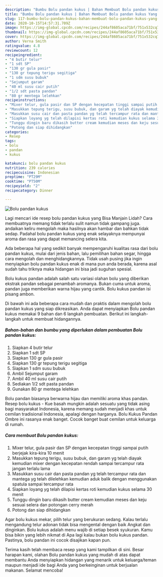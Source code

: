```yaml
---
description: "Bumbu Bolu pandan kukus | Bahan Membuat Bolu pandan kukus Yang Menggugah Selera"
title: "Bumbu Bolu pandan kukus | Bahan Membuat Bolu pandan kukus Yang Menggugah Selera"
slug: 117-bumbu-bolu-pandan-kukus-bahan-membuat-bolu-pandan-kukus-yang-menggugah-selera
date: 2020-10-15T14:57:31.709Z
image: https://img-global.cpcdn.com/recipes/244af8605aca71bf/751x532cq70/bolu-pandan-kukus-foto-resep-utama.jpg
thumbnail: https://img-global.cpcdn.com/recipes/244af8605aca71bf/751x532cq70/bolu-pandan-kukus-foto-resep-utama.jpg
cover: https://img-global.cpcdn.com/recipes/244af8605aca71bf/751x532cq70/bolu-pandan-kukus-foto-resep-utama.jpg
author: Verna Smith
ratingvalue: 4.8
reviewcount: 12
recipeingredient:
- "4 butir telur"
- "1 sdt SP"
- "130 gr gula pasir"
- "130 gr tepung terigu segitiga"
- "1 sdm susu bubuk"
- "Sejumput garam"
- "40 ml susu cair putih"
- "1/2 sdt pasta pandan"
- "80 gr mentega lelehkan"
recipeinstructions:
- "Mixer telur, gula pasir dan SP dengan kecepatan tinggi sampai putih berjejak kira-kira 10 menit"
- "Masukkan tepung terigu, susu bubuk, dan garam yg telah diayak kemudian mixer dengan kecepatan rendah sampai tercampur rata jangan terlalu lama"
- "Masukkan susu cair dan pasta pandan yg telah tercampur rata dan mantega yg telah dilelehkan kemudian aduk balik dengan menggunakan spatula sampai tercampur rata"
- "Siapkan loyang yg telah dilapisi kertas roti kemudian kukus selama 30 menit"
- "Tunggu dingin baru dikasih butter cream kemudian meses dan keju sesuai selera dan potongan cerry merah"
- "Potong dan siap dihidangkan"
categories:
- Resep
tags:
- bolu
- pandan
- kukus

katakunci: bolu pandan kukus 
nutrition: 239 calories
recipecuisine: Indonesian
preptime: "PT29M"
cooktime: "PT50M"
recipeyield: "2"
recipecategory: Dinner

---
```



![Bolu pandan kukus](https://img-global.cpcdn.com/recipes/244af8605aca71bf/751x532cq70/bolu-pandan-kukus-foto-resep-utama.jpg)

Lagi mencari ide resep bolu pandan kukus yang Bisa Manjain Lidah? Cara membuatnya memang tidak terlalu sulit namun tidak gampang juga. andaikan keliru mengolah maka hasilnya akan hambar dan bahkan tidak sedap. Padahal bolu pandan kukus yang enak selayaknya mempunyai aroma dan rasa yang dapat memancing selera kita.

Ada beberapa hal yang sedikit banyak mempengaruhi kualitas rasa dari bolu pandan kukus, mulai dari jenis bahan, lalu pemilihan bahan segar, hingga cara mengolah dan menghidangkannya. Tidak usah pusing jika ingin menyiapkan bolu pandan kukus enak di mana pun anda berada, karena asal sudah tahu triknya maka hidangan ini bisa jadi suguhan spesial.

Bolu kukus pandan adalah salah satu variasi olahan bolu yang diberikan ekstrak pandan sebagai penambah aromanya. Bukan cuma untuk aroma, pandan juga memberikan warna hijau yang cantik. Bolu kukus pandan isi pisang ambon.


Di bawah ini ada beberapa cara mudah dan praktis dalam mengolah bolu pandan kukus yang siap dikreasikan. Anda dapat menyiapkan Bolu pandan kukus memakai 9 bahan dan 6 langkah pembuatan. Berikut ini langkah-langkah untuk membuat hidangannya.

<!--inarticleads1-->

##### Bahan-bahan dan bumbu yang diperlukan dalam pembuatan Bolu pandan kukus:

1. Siapkan 4 butir telur
1. Siapkan 1 sdt SP
1. Siapkan 130 gr gula pasir
1. Siapkan 130 gr tepung terigu segitiga
1. Siapkan 1 sdm susu bubuk
1. Ambil Sejumput garam
1. Ambil 40 ml susu cair putih
1. Sediakan 1/2 sdt pasta pandan
1. Gunakan 80 gr mentega lelehkan


Bolu pandan biasanya berwarna hijau dan memiliki aroma khas pandan. Resep bolu kukus - Kue basah mungkin adalah sesuatu yang tidak asing bagi masyarakat Indonesia, karena memang sudah menjadi khas untuk cemilan tradisional Indonesia, apalagi dengan harganya. Bolu Kukus Pandan Ombre ini rasanya enak banget. Cocok banget buat cemilan untuk keluarga di rumah. 

<!--inarticleads2-->

##### Cara membuat Bolu pandan kukus:

1. Mixer telur, gula pasir dan SP dengan kecepatan tinggi sampai putih berjejak kira-kira 10 menit
1. Masukkan tepung terigu, susu bubuk, dan garam yg telah diayak kemudian mixer dengan kecepatan rendah sampai tercampur rata jangan terlalu lama
1. Masukkan susu cair dan pasta pandan yg telah tercampur rata dan mantega yg telah dilelehkan kemudian aduk balik dengan menggunakan spatula sampai tercampur rata
1. Siapkan loyang yg telah dilapisi kertas roti kemudian kukus selama 30 menit
1. Tunggu dingin baru dikasih butter cream kemudian meses dan keju sesuai selera dan potongan cerry merah
1. Potong dan siap dihidangkan


Agar bolu kukus mekar, pilih telur yang berukuran sedang. Kalau terlalu mengandung telur adonan tidak bisa mengental dengan baik Angkat dan dinginkan. Bolu kukus adalah menu wajib di setiap besek syukuran. Kamu bisa bikin yang lebih nikmat di Apa lagi kalau bukan bolu kukus pandan. Pastinya, bolu pandan ini cocok disajikan kapan pun. 

Terima kasih telah membaca resep yang kami tampilkan di sini. Besar harapan kami, olahan Bolu pandan kukus yang mudah di atas dapat membantu Anda menyiapkan hidangan yang menarik untuk keluarga/teman maupun menjadi ide bagi Anda yang berkeinginan untuk berjualan makanan. Selamat mencoba!
